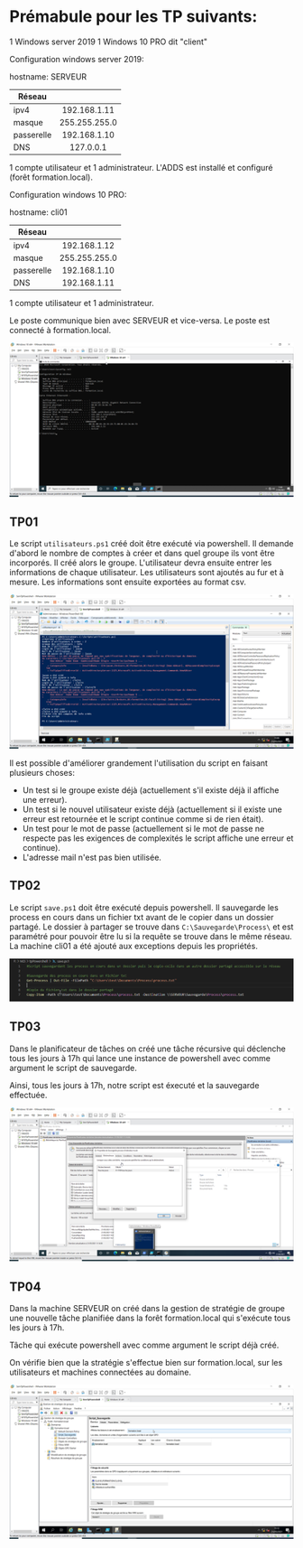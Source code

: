 
# Prémabule pour les TP suivants:

1 Windows server 2019 
1 Windows 10 PRO dit "client"

Configuration windows server 2019:

hostname: SERVEUR

| Réseau        |               |
| ------------- |:-------------:|
| ipv4          | 192.168.1.11  |
| masque        | 255.255.255.0 |
| passerelle    | 192.168.1.10  |
| DNS           | 127.0.0.1     |

1 compte utilisateur et 1 administrateur.
L'ADDS est installé et configuré (forêt formation.local).

Configuration windows 10 PRO:

hostname: cli01

| Réseau        |               |
| ------------- |:-------------:|
| ipv4          | 192.168.1.12  |
| masque        | 255.255.255.0 |
| passerelle    | 192.168.1.10  |
| DNS           | 192.168.1.11  |

1 compte utilisateur et 1 administrateur.

Le poste communique bien avec SERVEUR et vice-versa.
Le poste est connecté à formation.local.

![alt text](./screen/ping.png "Config cli01")

## TP01

Le script `utilisateurs.ps1` créé doit être exécuté via powershell.
Il demande d'abord le nombre de comptes à créer et dans quel groupe ils vont être incorporés.
Il créé alors le groupe.
L'utilisateur devra ensuite entrer les informations de chaque utilisateur.
Les utilisateurs sont ajoutés au fur et à mesure.
Les informations sont ensuite exportées au format csv.

![alt text](./screen/tp01.png "Tp01")


Il est possible d'améliorer grandement l'utilisation du script en faisant plusieurs choses:

* Un test si le groupe existe déjà (actuellement s'il existe déjà il affiche une erreur).
* Un test si le nouvel utilisateur existe déjà (actuellement si il existe une erreur est retournée et le script continue comme si de rien était).
* Un test pour le mot de passe (actuellement si le mot de passe ne respecte pas les exigences de complexités le script affiche une erreur et continue).
* L'adresse mail n'est pas bien utilisée.

## TP02

Le script `save.ps1` doit être exécuté depuis powershell.
Il sauvegarde les process en cours dans un fichier txt avant de le copier dans un dossier partagé.
Le dossier à partager se trouve dans `C:\Sauvegarde\Process\` et est paramétré pour pouvoir être lu si la requête se trouve dans le même réseau. La machine cli01 a été ajouté aux exceptions depuis les propriétés.

![alt text](./screen/save.png "script save")

## TP03

Dans le planificateur de tâches on créé une tâche récursive qui déclenche tous les jours à 17h qui lance une instance de powershell avec comme argument le script de sauvegarde.

Ainsi, tous les jours à 17h, notre script est éxecuté et la sauvegarde effectuée.

![alt text](./screen/tache.png "Mise a jour planifiée")

## TP04

Dans la machine SERVEUR on créé dans la gestion de stratégie de groupe une nouvelle tâche planifiée dans la forêt formation.local qui s'exécute tous les jours à 17h.

Tâche qui exécute powershell avec comme argument le script déjà créé.

On vérifie bien que la stratégie s'effectue bien sur formation.local, sur les utilisateurs et machines connectées au domaine.

![alt text](./screen/tp04.png "GPO")